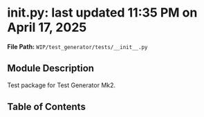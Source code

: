 # __init__.py: last updated 11:35 PM on April 17, 2025

**File Path:** `WIP/test_generator/tests/__init__.py`

## Module Description

Test package for Test Generator Mk2.

## Table of Contents
